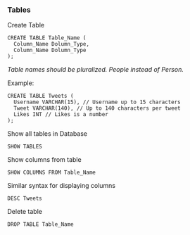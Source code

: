 
### Tables

Create Table

```
CREATE TABLE Table_Name (
  Column_Name Dolumn_Type,
  Column_Name Dolumn_Type
);
```

*Table names should be pluralized. People instead of Person.*

Example:

```
CREATE TABLE Tweets (
  Username VARCHAR(15), // Username up to 15 characters
  Tweet VARCHAR(140), // Up to 140 characters per tweet
  Likes INT // Likes is a number
);
```

Show all tables in Database

```SHOW TABLES```

Show columns from table

```SHOW COLUMNS FROM Table_Name```

Similar syntax for displaying columns

```DESC Tweets```

Delete table

```DROP TABLE Table_Name```
